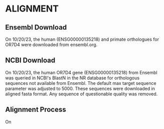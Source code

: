 # ALIGNMENT
## Ensembl Download
On 10/20/23, the human (ENSG00000135218) and primate orthologues for OR7D4
were downloaded from ensembl.org. 


## NCBI Download
On 10/20/23, the human OR7D4 gene (ENSG00000135218) from Ensembl was queried in NCBI's 
BlastN in the NR database for orthologous sequences not available from Ensembl. 
The default max target sequence parameter was adjusted to 5000. These 
sequences were downloaded in aligned fasta format. Any sequence of questionable 
quality was removed. 

## Alignment Process
On 